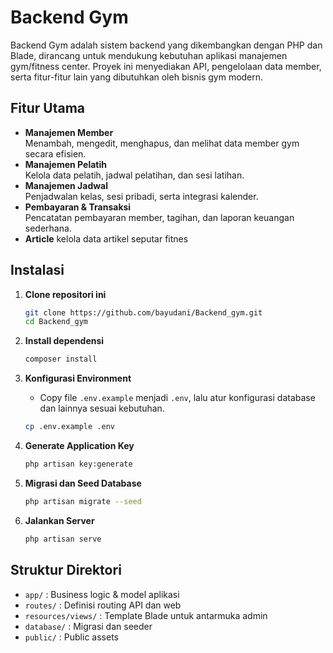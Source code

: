 # Backend Gym

Backend Gym adalah sistem backend yang dikembangkan dengan PHP dan Blade, dirancang untuk mendukung kebutuhan aplikasi manajemen gym/fitness center. Proyek ini menyediakan API, pengelolaan data member, serta fitur-fitur lain yang dibutuhkan oleh bisnis gym modern.

## Fitur Utama

- **Manajemen Member**  
  Menambah, mengedit, menghapus, dan melihat data member gym secara efisien.
- **Manajemen Pelatih**  
  Kelola data pelatih, jadwal pelatihan, dan sesi latihan.
- **Manajemen Jadwal**  
  Penjadwalan kelas, sesi pribadi, serta integrasi kalender.
- **Pembayaran & Transaksi**  
  Pencatatan pembayaran member, tagihan, dan laporan keuangan sederhana.
- **Article**
  kelola data artikel seputar fitnes 




## Instalasi

1. **Clone repositori ini**
   ```bash
   git clone https://github.com/bayudani/Backend_gym.git
   cd Backend_gym
   ```

2. **Install dependensi**
   ```bash
   composer install
   ```

3. **Konfigurasi Environment**
   - Copy file `.env.example` menjadi `.env`, lalu atur konfigurasi database dan lainnya sesuai kebutuhan.
   ```bash
   cp .env.example .env
   ```

4. **Generate Application Key**
   ```bash
   php artisan key:generate
   ```

5. **Migrasi dan Seed Database**
   ```bash
   php artisan migrate --seed
   ```

6. **Jalankan Server**
   ```bash
   php artisan serve
   ```

## Struktur Direktori

- `app/` : Business logic & model aplikasi
- `routes/` : Definisi routing API dan web
- `resources/views/` : Template Blade untuk antarmuka admin
- `database/` : Migrasi dan seeder
- `public/` : Public assets



